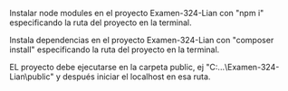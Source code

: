 Instalar node modules en el proyecto Examen-324-Lian con "npm i" especificando la ruta del proyecto en la terminal.

Instala dependencias en el proyecto Examen-324-Lian con "composer install" especificando la ruta del proyecto en la terminal.

EL proyecto debe ejecutarse en la carpeta public, ej "C:\...\Examen-324-Lian\public" y después iniciar el localhost en esa ruta.
